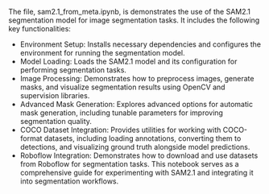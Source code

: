 



The file, sam2.1_from_meta.ipynb, is demonstrates the use of the SAM2.1 segmentation model for image segmentation tasks. It includes the following key functionalities:

* Environment Setup: Installs necessary dependencies and configures the environment for running the segmentation model.
* Model Loading: Loads the SAM2.1 model and its configuration for performing segmentation tasks.
* Image Processing: Demonstrates how to preprocess images, generate masks, and visualize segmentation results using OpenCV and supervision libraries.
* Advanced Mask Generation: Explores advanced options for automatic mask generation, including tunable parameters for improving segmentation quality.
* COCO Dataset Integration: Provides utilities for working with COCO-format datasets, including loading annotations, converting them to detections, and visualizing ground truth alongside model predictions.
* Roboflow Integration: Demonstrates how to download and use datasets from Roboflow for segmentation tasks.
This notebook serves as a comprehensive guide for experimenting with SAM2.1 and integrating it into segmentation workflows.
